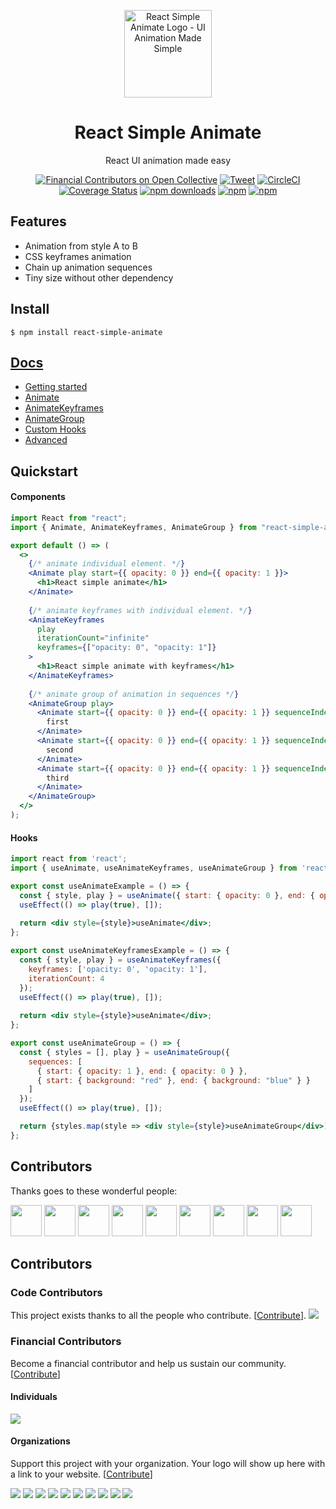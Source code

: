 <div align="center"><p align="center"><a href="https://react-simple-animate.now.sh"><img src="https://raw.githubusercontent.com/bluebill1049/react-simple-animate/master/logo.png" alt="React Simple Animate Logo - UI Animation Made Simple" width="140px" /></a></p></div>

<h1 align="center">React Simple Animate</h1>

<p align="center">React UI animation made easy</p>

<div align="center">
    
[![Financial Contributors on Open Collective](https://opencollective.com/react-simple-animate/all/badge.svg?label=financial+contributors)](https://opencollective.com/react-simple-animate) [![Tweet](https://img.shields.io/twitter/url/http/shields.io.svg?style=social)](https://twitter.com/intent/tweet?text=React+UI+animation+made+simple&url=https://react-simple-animate.now.sh/) [![CircleCI](https://circleci.com/gh/bluebill1049/react-simple-animate.svg?style=svg)](https://circleci.com/gh/bluebill1049/react-simple-animate) [![Coverage Status](https://coveralls.io/repos/github/bluebill1049/react-simple-animate/badge.svg?branch=master)](https://coveralls.io/github/bluebill1049/react-simple-animate?branch=master) [![npm downloads](https://img.shields.io/npm/dm/react-simple-animate.svg?style=flat-square)](https://www.npmjs.com/package/react-simple-animate) [![npm](https://img.shields.io/npm/dt/react-simple-animate.svg?style=flat-square)](https://www.npmjs.com/package/react-simple-animate) [![npm](https://badgen.net/bundlephobia/minzip/react-simple-animate)](https://badgen.net/bundlephobia/minzip/react-simple-animate)

</div>

## Features

- Animation from style A to B
- CSS keyframes animation
- Chain up animation sequences
- Tiny size without other dependency

## Install

    $ npm install react-simple-animate

## [Docs](https://react-simple-animate.now.sh/)

- [Getting started](https://react-simple-animate.now.sh/basics)
- [Animate](https://react-simple-animate.now.sh/animate)
- [AnimateKeyframes](https://react-simple-animate.now.sh/animate-keyframes)
- [AnimateGroup](https://react-simple-animate.now.sh/animate-group)
- [Custom Hooks](https://react-simple-animate.now.sh/hooks)
- [Advanced](https://react-simple-animate.now.sh/advanced)

## Quickstart

#### Components

```jsx
import React from "react";
import { Animate, AnimateKeyframes, AnimateGroup } from "react-simple-animate";

export default () => (
  <>
    {/* animate individual element. */}
    <Animate play start={{ opacity: 0 }} end={{ opacity: 1 }}>
      <h1>React simple animate</h1>
    </Animate>
    
    {/* animate keyframes with individual element. */}
    <AnimateKeyframes
      play
      iterationCount="infinite"
      keyframes={["opacity: 0", "opacity: 1"]}
    >
      <h1>React simple animate with keyframes</h1>
    </AnimateKeyframes>
    
    {/* animate group of animation in sequences */}
    <AnimateGroup play>
      <Animate start={{ opacity: 0 }} end={{ opacity: 1 }} sequenceIndex={0}>
        first
      </Animate>
      <Animate start={{ opacity: 0 }} end={{ opacity: 1 }} sequenceIndex={1}>
        second
      </Animate>
      <Animate start={{ opacity: 0 }} end={{ opacity: 1 }} sequenceIndex={2}>
        third
      </Animate>
    </AnimateGroup>
  </>
);

```

#### Hooks

```jsx
import react from 'react';
import { useAnimate, useAnimateKeyframes, useAnimateGroup } from 'react-simple-animate';

export const useAnimateExample = () => {
  const { style, play } = useAnimate({ start: { opacity: 0 }, end: { opacity: 1 } });
  useEffect(() => play(true), []);
  
  return <div style={style}>useAnimate</div>;
};

export const useAnimateKeyframesExample = () => {
  const { style, play } = useAnimateKeyframes({ 
    keyframes: ['opacity: 0', 'opacity: 1'], 
    iterationCount: 4 
  });
  useEffect(() => play(true), []);
  
  return <div style={style}>useAnimate</div>;
};

export const useAnimateGroup = () => {
  const { styles = [], play } = useAnimateGroup({
    sequences: [
      { start: { opacity: 1 }, end: { opacity: 0 } },
      { start: { background: "red" }, end: { background: "blue" } }
    ]
  });
  useEffect(() => play(true), []);

  return {styles.map(style => <div style={style}>useAnimateGroup</div>)};
};
```

## Contributors 
Thanks goes to these wonderful people:

<p float="left">
    <a href="https://github.com/blyszcz"><img src="https://avatars3.githubusercontent.com/u/16595589?s=400&v=4" width="50" height="50" /></a>
    <a href="https://github.com/tiaanduplessis"><img src="https://avatars0.githubusercontent.com/u/18066992?s=460&v=4" width="50" height="50" /></a>
    <a href="https://github.com/3stacks"><img src="https://avatars2.githubusercontent.com/u/14143193?s=60&v=4" width="50" height="50" /></a>
    <a href="https://github.com/willmcpo"><img src="https://avatars1.githubusercontent.com/u/13824314?s=60&v=4" width="50" height="50" /></a>
    <a href="https://github.com/atuttle"><img src="https://avatars2.githubusercontent.com/u/46990?s=460&v=4" width="50" height="50" /></a>
    <a href="https://github.com/vdekov"><img src="https://avatars1.githubusercontent.com/u/11061132?s=460&v=4" width="50" height="50" /></a>
    <a href="https://github.com/wle8300"><img src="https://avatars1.githubusercontent.com/u/150245?s=460&v=4" width="50" height="50" /></a>
    <a href="https://github.com/yusinto"><img src="https://avatars1.githubusercontent.com/u/1593077?s=460&v=4" width="50" height="50" /></a>
    <a href="https://github.com/pangpang1987"><img src="https://avatars1.githubusercontent.com/u/2181579?s=460&v=4" width="50" height="50" /></a>
</p>

## Contributors

### Code Contributors

This project exists thanks to all the people who contribute. [[Contribute](CONTRIBUTING.md)].
<a href="https://github.com/bluebill1049/react-simple-animate/graphs/contributors"><img src="https://opencollective.com/react-simple-animate/contributors.svg?width=890&button=false" /></a>

### Financial Contributors

Become a financial contributor and help us sustain our community. [[Contribute](https://opencollective.com/react-simple-animate/contribute)]

#### Individuals

<a href="https://opencollective.com/react-simple-animate"><img src="https://opencollective.com/react-simple-animate/individuals.svg?width=890"></a>

#### Organizations

Support this project with your organization. Your logo will show up here with a link to your website. [[Contribute](https://opencollective.com/react-simple-animate/contribute)]

<a href="https://opencollective.com/react-simple-animate/organization/0/website"><img src="https://opencollective.com/react-simple-animate/organization/0/avatar.svg"></a>
<a href="https://opencollective.com/react-simple-animate/organization/1/website"><img src="https://opencollective.com/react-simple-animate/organization/1/avatar.svg"></a>
<a href="https://opencollective.com/react-simple-animate/organization/2/website"><img src="https://opencollective.com/react-simple-animate/organization/2/avatar.svg"></a>
<a href="https://opencollective.com/react-simple-animate/organization/3/website"><img src="https://opencollective.com/react-simple-animate/organization/3/avatar.svg"></a>
<a href="https://opencollective.com/react-simple-animate/organization/4/website"><img src="https://opencollective.com/react-simple-animate/organization/4/avatar.svg"></a>
<a href="https://opencollective.com/react-simple-animate/organization/5/website"><img src="https://opencollective.com/react-simple-animate/organization/5/avatar.svg"></a>
<a href="https://opencollective.com/react-simple-animate/organization/6/website"><img src="https://opencollective.com/react-simple-animate/organization/6/avatar.svg"></a>
<a href="https://opencollective.com/react-simple-animate/organization/7/website"><img src="https://opencollective.com/react-simple-animate/organization/7/avatar.svg"></a>
<a href="https://opencollective.com/react-simple-animate/organization/8/website"><img src="https://opencollective.com/react-simple-animate/organization/8/avatar.svg"></a>
<a href="https://opencollective.com/react-simple-animate/organization/9/website"><img src="https://opencollective.com/react-simple-animate/organization/9/avatar.svg"></a>
